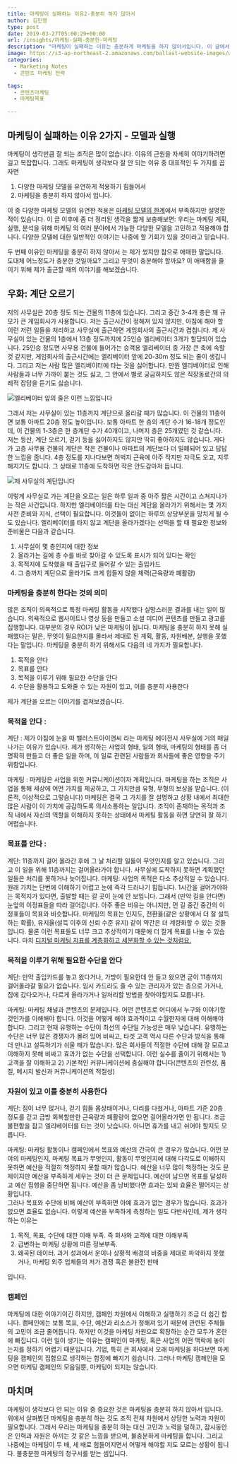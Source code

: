 ```yaml
---
title: 마케팅이 실패하는 이유2-충분히 하지 않아서  
author: 김민영
type: post
date: 2019-03-27T05:00:29+00:00
url: /insights/마케팅-실패-충분한-마케팅
description: "마케팅이 실패하는 이유는 충분하게 마케팅을 하지 않아서입니다. 이 글에서는 어떤 마케팅이 충분한 마케팅인지를 생각해봅니다"
image: https://s3-ap-northeast-2.amazonaws.com/ballast-website-images/wp-content/uploads/2019/04/10231047/journey-2-2.jpg
categories:
  - Marketing Notes
  - 콘텐츠 마케팅 전략

tags:
  - 콘텐츠마케팅
  - 마케팅목표

---
```


## 마케팅이 실패하는 이유 2가지 - 모델과 실행 
마케팅이 생각만큼 잘 되는 조직은 많이 없습니다. 이유의 근원을 자세히 이야기하려면 길고 복잡합니다. 그래도 마케팅이 생각보다 잘 안 되는 이유 중 대표적인 두 가지를 꼽자면
1. 다양한 마케팅 모델을 유연하게 적용하기 힘들어서
2. 마케팅을 충분히 하지 않아서
입니다. 

이 중 다양한 마케팅 모델의 유연한 적용은 [마케팅 모델의 한계](/insights/마케팅-모델-한계-보완하는-방법)에서 부족하지만 설명한 적이 있습니다. 이 글 이후에 좀 더 정리된 생각을 짧게 보충해보면: 우리는 마케팅 계획, 실행, 분석을 위해 마케팅 외 여러 분야에서 가능한 다양한 모델을 고민하고 적용해야 합니다. 다양한 모델에 대한 일반적인 이야기는 나중에 할 기회가 있을 것이라고 믿습니다. 

두 번째 이유인 마케팅을 충분히 하지 않아서 는 제가 썼지만 참으로 애매한 말입니다. 도대체 어느정도가 충분한 것일까요? 그리고 무엇이 충분해야 할까요? 이 애매함을 줄이기 위해 제가 출근할 때의 이야기를 해보겠습니다. 

## 우화: 계단 오르기 

저의 사무실은 20층 정도 되는 건물의 11층에 있습니다. 그리고 중간 3-4개 층은 꽤 규모가 큰 게임회사가 사용합니다. 저는 출근시간이 정해져 있지 않지만, 아침에 해야 할 이런 저런 일들을 처리하고 사무실에 출근하면 게임회사의 출근시간과 겹칩니다. 
제 사무실이 있는 건물의 1층에서 13층 정도까지에 25인승 엘리베이터 3개가 할당되어 있습니다. 25인승 정도면 사무용 건물에 들어가는 승객용 엘리베이터 중 가장 큰 축에 속할 것 같지만, 게임회사의 출근시간에는 엘리베이터 앞에 20-30m 정도 되는 줄이 생깁니다. 
그리고 저는 사람 많은 엘리베이터에 타는 것을 싫어합니다. 만원 엘리베이터로 인해 사람들과 너무 가까이 붙는 것도 싫고, 그 안에서 별로 궁금하지도 않은 직장동료간의 의례적 잡담을 듣기도 싫습니다. 

![](https://s3-ap-northeast-2.amazonaws.com/ballast-website-images/wp-content/uploads/2019/03/28100656/crowded.jpg "엘리베이터 앞의 줄은 이런 느낌입니다")

그래서 저는 사무실이 있는 11층까지 계단으로 올라갈 때가 많습니다. 이 건물의 11층이면 보통 아파트 20층 정도 높이입니다. 보통 아파트 한 층의 계단 수가 16-18개 정도인데, 이 건물의 1-3층은 한 층계단 수가 40개이고, 나머지 층은 25개였던 것 같습니다. 
저는 등산, 계단 오르기, 걷기 등을 싫어하지도 않지만 딱히 좋아하지도 않습니다. 게다가 고층 사무용 건물의 계단은 작은 건물이나 아파트의 계단보다 더 밀폐되어 있고 답답한 느낌을 줍니다. 
4층 정도를 지나다보면 허벅지 근육에 아주 작지만 자극도 오고, 지루해지기도 합니다. 그 상태로 11층에 도착하면 작은 안도감마저 듭니다. 

![](https://s3-ap-northeast-2.amazonaws.com/ballast-website-images/wp-content/uploads/2019/03/28100713/stair.jpg "제 사무실의 계단입니다")

이렇게 사무실로 가는 계단을 오르는 일은 하루 일과 중 아주 짧은 시간이고 스쳐지나가는 작은 사건입니다. 하지만 엘리베이터를 타는 대신 계단을 올라가기 위해서는 몇 가지 사전 준비와 지식, 선택이 필요합니다. 이것들이 없이는 하루의 상당부분을 망치게 될 수도 있습니다. 
엘리베이터를 타지 않고 계단을 올라가겠다는 선택을 할 때 필요한 정보와 준비물은 다음과 같습니다. 

1. 사무실이 몇 층인지에 대한 정보
2. 올라가는 길에 층 수를 바로 찾아갈 수 있도록 표시가 되어 있다는 확인 
3. 목적지에 도착했을 때 출입구로 들어갈 수 있는 출입카드 
4. 그 층까지 계단으로 올라가도 크게 힘들지 않을 체력(근육량과 폐활량)

### 마케팅을 충분히 한다는 것의 의미 

많은 조직이 의욕적으로 특정 마케팅 활동을 시작했다 실망스러운 결과를 내는 일이 많습니다. 의욕적으로 웹사이트나 영상 등을 만들고 소셜 미디어 콘텐츠를 만들고 광고를 집행합니다. 대부분의 경우 ROI가 낮은 마케팅이 됩니다. 
마케팅을 충분히 하지 못해 실패했다는 말은, 무엇이 필요한지를 몰라서 제대로 된 계획, 활동, 자원배분, 실행을 못했다는 말입니다. 
마케팅을 충분히 하기 위해서도 다음의 네 가지가 필요합니다. 

1. 목적을 안다 
2. 목표를 안다
3. 목적을 이루기 위해 필요한 수단을 안다
4. 수단을 활용하고 도와줄 수 있는 자원이 있고, 이를 충분히 사용한다  

제가 계단을 오르는 이야기를 겹쳐보겠습니다. 

### 목적을 안다 : 

계단 : 제가 아침에 눈을 떠 밸러스트아이앤씨 라는 마케팅 에이전시 사무실에 거의 매일 나가는 이유가 있습니다. 제가 생각하는 사업의 형태, 일의 형태, 마케팅의 형태를 좀 더 명확히 만들고 더 좋은 일을 하며, 이 일로 관련된 사람들과 회사들에 좋은 영향을 주기 위함입니다. 

마케팅 : 마케팅은 사업을 위한 커뮤니케이션이자 계획입니다. 마케팅을 하는 조직은 사업을 통해 세상에 어떤 가치를 제공하고, 그 가치만큼 유형, 무형의 보상을 받습니다. (이론적, 이상적으로 그렇습니다)  마케팅은 결국 그 가치를 잘 설명하고 상황 내에서 최대한 많은 사람이 이 가치에 공감하도록 의사소통하는 일입니다. 조직이 존재하는 목적과 조직 내에서 자신의 역할을 이해하지 못하는 상태에서 마케팅 활동을 하면 당연히 잘 하기 어렵습니다. 

### 목표를 안다 : 
계단: 11층까지 걸어 올라간 후에 그 날 처리할 일들이 무엇인지를 알고 있습니다. 그리고 이 일을 위해 11층까지는 걸어올라가야 합니다. 사무실에 도착하지 못하면 계획했던 일들은 처리를 못하거나 늦어집니다. 
마케팅:  사업의 목적은 다소 추상적일 수 있습니다. 원래 가치는 단번에 이해하기 어렵고 눈에 즉각 드러나기 힘듭니다. 1시간을 걸어가야하는 목적지가 있다면, 출발할 때는 갈 곳이 눈에 안 보입니다. 그래서 (만약 길을 안다면) 눈앞의 이정표들을 따라 걸어갑니다. 아주 좋은 비유는 아니지만, 먼 길 중간 중간의 이정표들이 목표와 비슷합니다. 
마케팅의 목표는 인지도, 전환율(같은 상황에서 더 잘 설득하는 확률), 유지율(설득 이후의 신뢰 수준 유지) 같이 약간은 더 계량화할 수 있는 것들입니다. 물론 이런 목표들도 너무 크고 추상적이기 때문에 더 잘게 목표를 나눌 수 있습니다. 마치 [디지털 마케팅 지표를 계층화하고 세분화할 수 있는 것처럼요.](/insights/마케팅-측정-애널리틱스-지표-프레임웍/)

### 목적을 이루기 위해 필요한 수단을 안다 
계단: 만약 출입카드를 놓고 왔다거나, 가방이 필요한데 안 들고 왔으면 굳이 11층까지 걸어올라갈 필요가 없습니다. 임시 카드라도 줄 수 있는 관리자가 있는 층으로 가거나, 집에 갔다오거나, 다르게 올라가거나 일처리할 방법을 찾아야할지도 모릅니다. 

마케팅: 마케팅 채널과 콘텐츠의 문제입니다. 어떤 콘텐츠로 어디에서 누구와 이야기할 것인가를 이해해야 합니다. 이것을 어떻게 해야 효과적이고 수월한지에 대해 이해해야 합니다. 그리고 현재 유행하는 수단이 최선의 수단일 가능성은 매우 낮습니다. 유행하는 수단은 너무 많은 경쟁자가 몰려 있어 비싸고, 타겟 고객 역시 다른 수단과 방식을 통해 더 만나고 설득하기가 쉬울 때가 많습니다. 많은 회사들이 적절한 수단에 대해 잘 모르고 이해하지 못해 비싸고 효과가 없는 수단을 선택합니다. 이런 실수를 줄이기 위해서는 1) 고객을 잘 이해하고 2) 기본적인 커뮤니케이션에 충실해야 합니다(콘텐츠의 관련성, 품질, 메시지 발신과 커뮤니케이션의 적절성)

### 자원이 있고 이를 충분히 사용한다 

계단: 짐이 너무 많거나, 걷기 힘들 몸상태이거나, 다리를 다쳤거나, 아파트 기준 20층 정도를 걷고 금방 회복할만한 근육량과 폐활량이 없으면 걸어올라가면 안 됩니다. 조금 불편함을 참고 엘리베이터를 타는 것이 낫습니다. 아니면 휴가를 내고 쉬어야 할지도 모릅니다. 

마케팅: 마케팅 활동이나 캠페인에서 목표와 예산의 간극이 큰 경우가 많습니다. 어떤 분야의 마케팅인지, 마케팅 목표가 무엇인지, 활동이 무엇인지에 대해 다각도로 이해하지 못하면 예산을 적절히 책정하지 못할 때가 많습니다. 예산을 너무 많이 책정하는 것도 문제이지만 예산을 부족하게 세우는 것이 더 큰 문제입니다. 
예산이 남으면 목표를 달성하고 예산 집행을 중단하면 됩니다. 예산을 좀 낭비했다면 효과는 있되 효율은 떨어지는 상황입니다.  
그러나 목표와 수단에 비해 예산이 부족하면 아예 효과가 없는 경우가 많습니다. 효과가 없으면 효율도 없습니다. 이렇게 예산을 부족하게 측정하는 일도 다반사인데, 제가 생각하는 이유는 

1. 목적, 목표, 수단에 대한 이해 부족. 즉 회사와 고객에 대한 이해부족
2. 급변하는 마케팅 상황에 따른 정보부족. 
3. 왜곡된 데이터. 과거 성과에서 운이나 상황적 배경의 비중을 제대로 파악하지 못했거나, 마케팅 외주 업체들의 저가 경쟁 혹은 불완전 판매 

입니다. 

### 캠페인
마케팅에 대한 이야기이긴 하지만, 캠페인 차원에서 이해하고 실행하기 조금 더 쉽긴 합니다. 캠페인에는 보통 목표, 수단, 예산과 리소스가 정해져 있기 때문에 관련된 주체들의 고민이 조금 줄어듭니다. 
하지만 이것을 마케팅 차원으로 확장하는 순간 모두가 혼란에 빠집니다. 이런 일이 생기는 이유는 캠페인이 마케팅, 혹은 사업의 어떤 맥락에 놓이는지를 정하기 어렵기 때문입니다. 
기업, 특히 큰 회사에서 오래 마케팅을 하다보면 마케팅을 캠페인의 집합으로 생각하는 함정에 빠지기 쉽습니다. 그러나 마케팅 캠페인을 모으면 마케팅 캠페인의 모음일뿐, 마케팅이 되지는 않습니다. 

## 마치며
마케팅이 생각보다 안 되는 이유 중 중요한 것은 마케팅을 충분히 하지 않아서 입니다. 위에서 살펴봤던 마케팅을 충분히 하는 것도 조직 전체 차원에서 상당한 노력과 자원이 필요합니다. 
그래서 우리는 마케팅을 충분히 하는 대신 고민과 노력을 덜하고, 잠시동안은 인력과 자원은 아끼는 것 같은 느낌을 받으며, 불충분하게 마케팅을 합니다. 그리고 나중에는 마케팅이 두 배, 세 배로 힘들어지면서 어떻게 해야할 지도 모르는 상황이 됩니다. 불충분한 마케팅의 청구서를 받는 셈입니다. 

